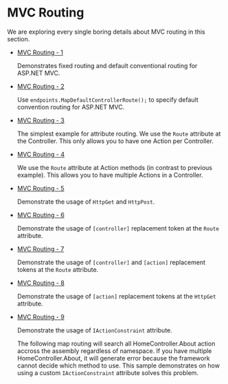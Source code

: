 # MVC Routing

  We are exploring every single boring details about MVC routing in this section.

  * [MVC Routing - 1](/projects/mvc/routing/routing-1)

    Demonstrates fixed routing and default conventional routing for ASP.NET MVC.
  
  * [MVC Routing - 2](/projects/mvc/routing/routing-2)

    Use `endpoints.MapDefaultControllerRoute();` to specify default convention routing for ASP.NET MVC.

  * [MVC Routing - 3](/projects/mvc/routing/routing-3)

    The simplest example for attribute routing. We use the `Route` attribute at the Controller. This only allows you to have one Action per Controller.

  * [MVC Routing - 4](/projects/mvc/routing/routing-4)

    We use the `Route` attribute at Action methods (in contrast to previous example). This allows you to have multiple Actions in a Controller.

  * [MVC Routing - 5](/projects/mvc/routing/routing-5)

    Demonstrate the usage of `HttpGet` and `HttpPost`.

  * [MVC Routing - 6](/projects/mvc/routing/routing-6)

    Demonstrate the usage of `[controller]` replacement token at the `Route` attribute.
  
  * [MVC Routing - 7](/projects/mvc/routing/routing-7)

    Demonstrate the usage of `[controller]` and `[action]` replacement tokens at the `Route` attribute.

  * [MVC Routing - 8](/projects/mvc/routing/routing-8)

    Demonstrate the usage of `[action]` replacement tokens at the `HttpGet` attribute.

  * [MVC Routing - 9](/projects/mvc/routing/routing-9)

    Demonstrate the usage of `IActionConstraint` attribute.

    The following map routing will search all HomeController.About action accross the assembly regardless of namespace. If you have multiple
    HomeController.About, it will generate error because the framework cannot decide which method to use. This sample demonstrates on how using
    a custom `IActionConstraint` attribute solves this problem.